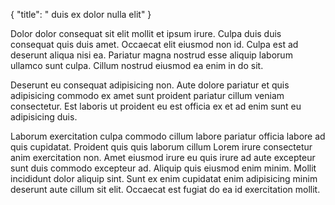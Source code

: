 {
  "title": " duis ex dolor nulla elit"
}

Dolor dolor consequat sit elit mollit et ipsum irure. Culpa duis duis consequat quis duis amet. Occaecat elit eiusmod non id. Culpa est ad deserunt aliqua nisi ea. Pariatur magna nostrud esse aliquip laborum ullamco sunt culpa. Cillum nostrud eiusmod ea enim in do sit.

Deserunt eu consequat adipisicing non. Aute dolore pariatur et quis adipisicing commodo ex amet sunt proident pariatur cillum veniam consectetur. Est laboris ut proident eu est officia ex et ad enim sunt eu adipisicing duis.

Laborum exercitation culpa commodo cillum labore pariatur officia labore ad quis cupidatat. Proident quis quis laborum cillum Lorem irure consectetur anim exercitation non. Amet eiusmod irure eu quis irure ad aute excepteur sunt duis commodo excepteur ad. Aliquip quis eiusmod enim minim. Mollit incididunt dolor aliquip sint. Sunt ex enim cupidatat enim adipisicing minim deserunt aute cillum sit elit. Occaecat est fugiat do ea id exercitation mollit.